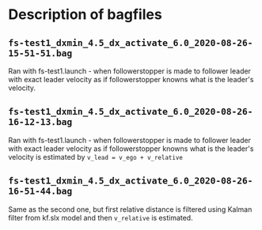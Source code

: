 
# Description of bagfiles

## `fs-test1_dxmin_4.5_dx_activate_6.0_2020-08-26-15-51-51.bag`

Ran with fs-test1.launch - when followerstopper is made to follower leader with exact leader velocity as if followerstopper knowns what is the leader's velocity.

## `fs-test1_dxmin_4.5_dx_activate_6.0_2020-08-26-16-12-13.bag`

Ran with fs-test1.launch - when followerstopper is made to follower leader with exact leader velocity as if followerstopper knowns what is the leader's velocity is estimated by `v_lead = v_ego + v_relative`

## `fs-test1_dxmin_4.5_dx_activate_6.0_2020-08-26-16-51-44.bag` 

Same as the second one, but first relative distance is filtered using Kalman filter from kf.slx model and then `v_relative` is estimated.


